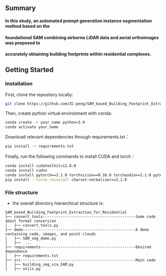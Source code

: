 ## Summary
#### In this study, an automated prompt generation instance segmentation method based on the
#### foundational SAM combining airborne LiDAR data and aerial orthoimages was proposed to 
#### accurately obtaining building footprints within residential complexes. 





## Getting Started

### Installation

First, clone the repository locally:

```bash
git clone https://github.com/ZC-peng/SAM_based_Building_Footprint_Extraction_for_Residential.git
```

Then, create python virtual environment with conda:

```bash
conda create -n your_name python=3.9
conda activate your_name
```

Download relevant dependencies through requirements.txt：

```bash
pip install -r requirements.txt
```

Finally, run the following commands to install CUDA and torch：

```bash
conda install cudatoolkit=11.8.0
conda install cudnn
conda install pytorch==2.1.0 torchvision==0.16.0 torchaudio==2.1.0 pytorch-cuda=11.8 -c pytorch -c nvidia
pip install --force-reinstall charset-normalizer==3.1.0
```

### File structure
* the overall directory hierarchical structure is:
```
SAM_based_Building_Footprint_Extraction_for_Residential
├── convert_tools------------------------------------------Some code about format conversion
│   ├── convert_tools.py
├── demo---------------------------------------------------A demo containing code, images, and point clouds
│   ├── SAM_seg_demo.py
│   ├──  ...
├── requirements-------------------------------------------Desired dependence
│   ├── requirements.txt
├── src----------------------------------------------------Main code
│   ├── building_seg_via_SAM.py
│   ├── utils.py
```
